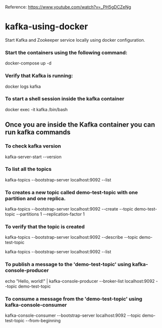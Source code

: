 Reference: https://www.youtube.com/watch?v=_PH5gDCZeNg

# kafka-using-docker

Start Kafka and Zookeeper service locally using docker configuration.

### Start the containers using the following command:

docker-compose up -d

### Verify that Kafka is running:

docker logs kafka

### To start a shell session inside the kafka container

docker exec -it kafka /bin/bash

## Once you are inside the Kafka container you can run kafka commands

### To check kafka version

kafka-server-start --version

### To list all the topics

kafka-topics --bootstrap-server localhost:9092 --list

### To creates a new topic called demo-test-topic with one partition and one replica.

kafka-topics --bootstrap-server localhost:9092 --create --topic demo-test-topic --partitions 1 --replication-factor 1

### To verify that the topic is created

kafka-topics --bootstrap-server localhost:9092 --describe --topic demo-test-topic

kafka-topics --bootstrap-server localhost:9092 --list

### To publish a message to the 'demo-test-topic' using kafka-console-producer

echo "Hello, world!" | kafka-console-producer --broker-list localhost:9092 --topic demo-test-topic

### To consume a message from the 'demo-test-topic' using kafka-console-consumer

kafka-console-consumer --bootstrap-server localhost:9092 --topic demo-test-topic --from-beginning
